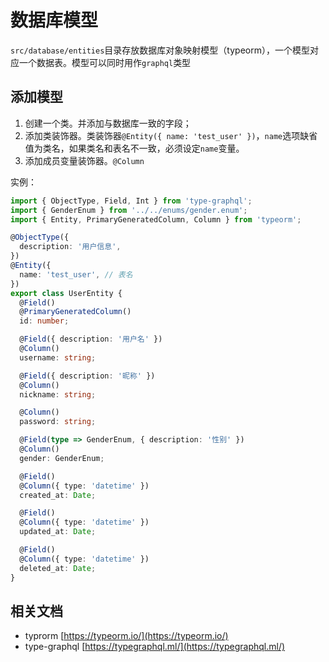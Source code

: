 # 数据库模型

`src/database/entities`目录存放数据库对象映射模型（typeorm），一个模型对应一个数据表。模型可以同时用作`graphql`类型

## 添加模型

1. 创建一个类。并添加与数据库一致的字段；
2. 添加类装饰器。类装饰器`@Entity({ name: 'test_user' })`，`name`选项缺省值为类名，如果类名和表名不一致，必须设定`name`变量。
3. 添加成员变量装饰器。`@Column`

实例：

```typescript
import { ObjectType, Field, Int } from 'type-graphql';
import { GenderEnum } from '../../enums/gender.enum';
import { Entity, PrimaryGeneratedColumn, Column } from 'typeorm';

@ObjectType({
  description: '用户信息',
})
@Entity({
  name: 'test_user', // 表名
})
export class UserEntity {
  @Field()
  @PrimaryGeneratedColumn()
  id: number;

  @Field({ description: '用户名' })
  @Column()
  username: string;

  @Field({ description: '昵称' })
  @Column()
  nickname: string;

  @Column()
  password: string;

  @Field(type => GenderEnum, { description: '性别' })
  @Column()
  gender: GenderEnum;

  @Field()
  @Column({ type: 'datetime' })
  created_at: Date;

  @Field()
  @Column({ type: 'datetime' })
  updated_at: Date;

  @Field()
  @Column({ type: 'datetime' })
  deleted_at: Date;
}
```

## 相关文档

* typrorm [https://typeorm.io/](https://typeorm.io/)
* type-graphql [https://typegraphql.ml/](https://typegraphql.ml/)
